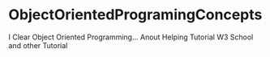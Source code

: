 # ObjectOrientedProgramingConcepts
I Clear Object Oriented Programming... Anout Helping Tutorial W3 School and other Tutorial
